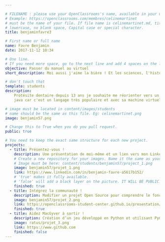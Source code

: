 ```yaml
---

# FILENAME : please use your OpenClassrooms's name, available in your url.
# Example: https://openclassrooms.com/membres/celinemartinet
# must be the name of your file. If file name is celinemartinet.md, title is celinemartinet.
# lowercase, no blank space, Capital case or special character.
title: benjaminfavre3

# First name or full name
name: Favre Benjamin
date: 2017-11-12 10:34

# One line.
# If you need more space, go to the next line and add 4 spaces on the left, as in 'description'.
objective: Passer du manuel au virtuel 
short_description: Moi aussi j'aime la bière ! Et les sciences, l'histoire, le dessin, la sculpture aussi, un peu.

# don't touch that
template: students
description:
    Protésite dentaire depuis 13 ans je souhaite me réorienter vers un domaine plus porteur et notamment le developpement
    java car c'est un langage très populaire et avec sa machine virtuel multi platforme. 

# image must be located in content/images/students
# name should be the same as this file. Eg: celinemartinet.png
image: benjamin57.png

# Change this to True when you do you pull request.
public: true

# You need to keep the exact same structure for each new project.
projects:
  - title: Présentez-vous !
    description: Une présentation de moi-même et un lien vers mon LinkedIn.
    # Create a new repository for your images. Name it the same as your nickname and profile picture.
    # Image must be here: content/students/benjamin57/project_1.png
    image: benjamin57/projet_1.png
    link: https://www.linkedin.com/in/benjamin-favre-a5617b152/
    # 'true' makes it fully available.
    # 'false' will add a black layer on the picture. IT WILL BE PUBLIC!
    finished: true
  - title: Intégrez la communauté !
    description: Modifier un projet Open Source pour comprendre le fonctionnement de Git, de Github et des pull requests. 
    image: benjamin57/projet_2.png
    link: https://openclassrooms-student-center.github.io/presentation/students/ratus.html
    finished: true
  - title: Aidez MacGyver à sortir !
    description: Création d’un jeu développé en Python et utilisant PyGame.
    image: ratus/projet_3.png
    link: https://www.github.com
    finished: false
---
```

